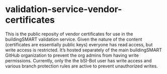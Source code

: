 # validation-service-vendor-certificates

This is the public reposity of vendor certificates for use in the buildingSMART validation service. Given the nature of the content (certificates are essentially public keys) everyone has read access, but write access is restricted. It’s hosted separately of the main buildingSMART GitHub organization to prevent the org admins from having write permissions. Currently, only the the bSI-Bot user has write access and various branch protection rules are active to prevent unauthorized writes.
